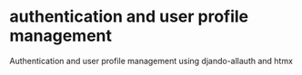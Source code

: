 # authentication and user profile management

Authentication and user profile management using djando-allauth and htmx
